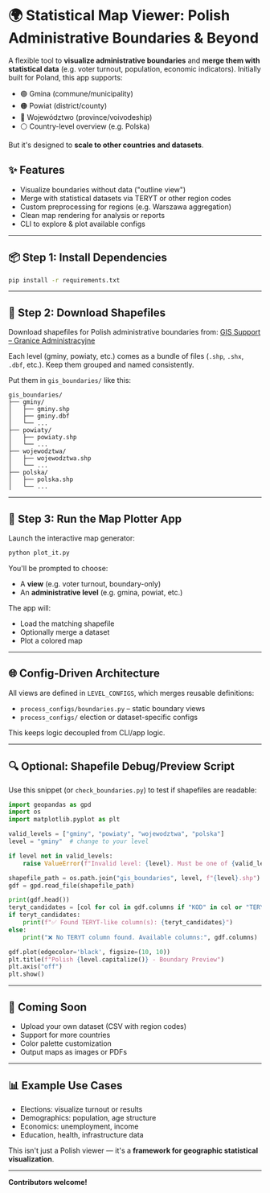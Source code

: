 # 🌍 Statistical Map Viewer: Polish Administrative Boundaries & Beyond

A flexible tool to **visualize administrative boundaries** and **merge them with statistical data** (e.g. voter turnout, population, economic indicators). Initially built for Poland, this app supports:

- 🟢 Gmina (commune/municipality)
- 🟠 Powiat (district/county)
- 🔵 Województwo (province/voivodeship)
- ⚪ Country-level overview (e.g. Polska)

But it's designed to **scale to other countries and datasets**.

## ✨ Features
- Visualize boundaries without data ("outline view")
- Merge with statistical datasets via TERYT or other region codes
- Custom preprocessing for regions (e.g. Warszawa aggregation)
- Clean map rendering for analysis or reports
- CLI to explore & plot available configs

---

## 📦 Step 1: Install Dependencies
```bash
pip install -r requirements.txt
```

---

## 📁 Step 2: Download Shapefiles
Download shapefiles for Polish administrative boundaries from:
[GIS Support – Granice Administracyjne](https://gis-support.pl/baza-wiedzy-2/dane-do-pobrania/granice-administracyjne/)

Each level (gminy, powiaty, etc.) comes as a bundle of files (`.shp`, `.shx`, `.dbf`, etc.). Keep them grouped and named consistently.

Put them in `gis_boundaries/` like this:

```
gis_boundaries/
├── gminy/
│   ├── gminy.shp
│   ├── gminy.dbf
│   └── ...
├── powiaty/
│   ├── powiaty.shp
│   └── ...
├── wojewodztwa/
│   ├── wojewodztwa.shp
│   └── ...
├── polska/
│   ├── polska.shp
│   └── ...
```

---

## 🔄 Step 3: Run the Map Plotter App

Launch the interactive map generator:
```bash
python plot_it.py
```
You'll be prompted to choose:
- A **view** (e.g. voter turnout, boundary-only)
- An **administrative level** (e.g. gmina, powiat, etc.)

The app will:
- Load the matching shapefile
- Optionally merge a dataset
- Plot a colored map

---

## 🌐 Config-Driven Architecture

All views are defined in `LEVEL_CONFIGS`, which merges reusable definitions:
- `process_configs/boundaries.py` – static boundary views
- `process_configs/` election or dataset-specific configs

This keeps logic decoupled from CLI/app logic.

---

## 🔍 Optional: Shapefile Debug/Preview Script

Use this snippet (or `check_boundaries.py`) to test if shapefiles are readable:

```python
import geopandas as gpd
import os
import matplotlib.pyplot as plt

valid_levels = ["gminy", "powiaty", "wojewodztwa", "polska"]
level = "gminy"  # change to your level

if level not in valid_levels:
    raise ValueError(f"Invalid level: {level}. Must be one of {valid_levels}")

shapefile_path = os.path.join("gis_boundaries", level, f"{level}.shp")
gdf = gpd.read_file(shapefile_path)

print(gdf.head())
teryt_candidates = [col for col in gdf.columns if "KOD" in col or "TERYT" in col.upper()]
if teryt_candidates:
    print(f"✅ Found TERYT-like column(s): {teryt_candidates}")
else:
    print("❌ No TERYT column found. Available columns:", gdf.columns)

gdf.plot(edgecolor='black', figsize=(10, 10))
plt.title(f"Polish {level.capitalize()} - Boundary Preview")
plt.axis("off")
plt.show()
```

---

## 📃 Coming Soon
- Upload your own dataset (CSV with region codes)
- Support for more countries
- Color palette customization
- Output maps as images or PDFs

---

## 📊 Example Use Cases
- Elections: visualize turnout or results
- Demographics: population, age structure
- Economics: unemployment, income
- Education, health, infrastructure data

This isn't just a Polish viewer — it's a **framework for geographic statistical visualization**.

---

**Contributors welcome!**